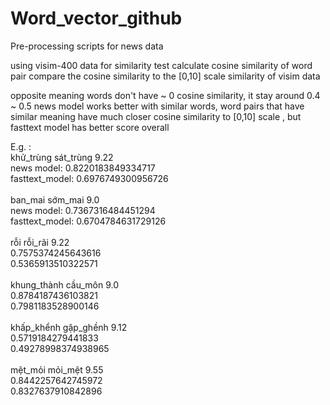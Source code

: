 # Word_vector_github
Pre-processing scripts for news data


using visim-400 data for similarity test
calculate cosine similarity of word pair
compare the cosine similarity to the [0,10] scale similarity of visim data

opposite meaning words don't have ~ 0 cosine similarity, it stay around 0.4 ~ 0.5
news model works better with similar words, word pairs that have similar meaning have much closer cosine similarity to [0,10] scale , but fasttext model has better score overall 



E.g. :
<br/>
khử_trùng	sát_trùng	9.22<br/>
news model: 0.8220183849334717<br/>
fasttext_model: 0.6976749300956726<br/>
<br/>
ban_mai	sớm_mai	9.0<br/>
news model: 0.7367316484451294<br/>
fasttext_model: 0.6704784631729126<br/>
<br/>
rỗi	rỗi_rãi	9.22<br/>
0.7575374245643616<br/>
0.5365913510322571<br/>
<br/>
khung_thành	cầu_môn	9.0<br/>
0.8784187436103821<br/>
0.7981183528900146<br/>
<br/>
khấp_khểnh	gập_ghềnh	9.12<br/>
0.5719184279441833<br/>
0.49278998374938965<br/>
<br/>
mệt_mỏi	mỏi_mệt	9.55<br/>
0.8442257642745972<br/>
0.8327637910842896<br/>
